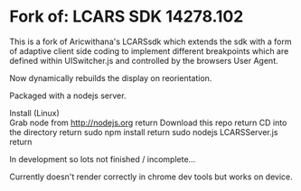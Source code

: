 Fork of: LCARS SDK 14278.102
 ============

This is a fork of Aricwithana's LCARSsdk which extends the sdk with a form of adaptive client side coding to implement different breakpoints which are defined within UISwitcher.js and controlled by the browsers User Agent.

Now dynamically rebuilds the display on reorientation.

Packaged with a nodejs server.

Install (Linux)  <br/>
Grab node from http://nodejs.org   return
Download this repo  return
CD into the directory  return
sudo npm install   return
sudo nodejs LCARSServer.js  return

In development so lots not finished / incomplete...

Currently doesn't render correctly in chrome dev tools but works on device.
